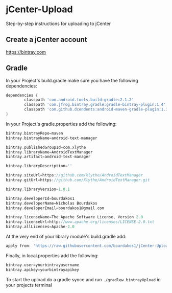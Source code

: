 # jCenter-Upload
Step-by-step instructions for uploading to jCenter

## Create a jCenter account
https://bintray.com

## Gradle
In your Project's build.gradle make sure you have the following dependencies:
```groovy
dependencies {
        classpath 'com.android.tools.build:gradle:2.1.2'
        classpath 'com.jfrog.bintray.gradle:gradle-bintray-plugin:1.4'
        classpath 'com.github.dcendents:android-maven-gradle-plugin:1.3'
}
```

In your Project's gradle.properties add the following:

```groovy
bintray.bintrayRepo=maven
bintray.bintrayName=android-text-manager

bintray.publishedGroupId=com.xlythe
bintray.libraryName=AndroidTextManager
bintray.artifact=android-text-manager

bintray.libraryDescription=''

bintray.siteUrl=https://github.com/Xlythe/AndroidTextManager
bintray.gitUrl=https://github.com/Xlythe/AndroidTextManager.git

bintray.libraryVersion=1.0.1

bintray.developerId=bourdakos1
bintray.developerName=Nicholas Bourdakos
bintray.developerEmail=bourdakos1@gmail.com

bintray.licenseName=The Apache Software License, Version 2.0
bintray.licenseUrl=http://www.apache.org/licenses/LICENSE-2.0.txt
bintray.allLicenses=Apache-2.0
```

At the very end of your library module's build.gradle add:

```groovy
apply from: 'https://raw.githubusercontent.com/bourdakos1/jCenter-Upload/master/jcenter-upload.gradle'
```

Finally, in local.properties add the following:

```groovy
bintray.user=yourbintrayusername
bintray.apikey=yourbintrayapikey
```

To start the upload do a gradle synce and run ```./gradlew bintrayUpload``` in your projects terminal
